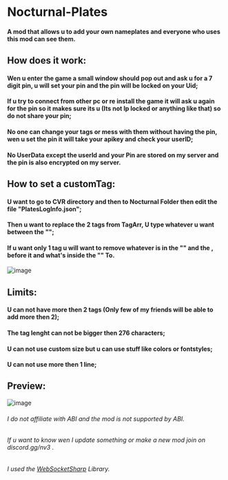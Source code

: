 # Nocturnal-Plates
#### A mod that allows u to add your own nameplates and everyone who uses this mod can see them.

## How does it work:
#### Wen u enter the game a small window should pop out and ask u for a 7 digit pin, u will set your pin and the pin will be locked on your Uid;
#### If u try to connect from other pc or re install the game it will ask u again for the pin so it makes sure its u (Its not Ip locked or anything like that) so do not share your pin;
#### No one can change your tags or mess with them without having the pin, wen u set the pin it will take your apikey and check your userID;
#### No UserData except the userId and your Pin are stored on my server and the pin is also encrypted on my server.

## How to set a customTag:
#### U want to go to CVR directory and then to Nocturnal Folder then edit the file "PlatesLogInfo.json";
#### Then u want to replace the 2 tags from TagArr, U type whatever u want between the "";
#### If u want only  1 tag u will want to remove whatever is in the "" and the , before it and what's inside the "" To.
![image](https://user-images.githubusercontent.com/74219635/185903809-6f57762c-9a31-4926-b661-72d81b846e2c.png)

## Limits:
#### U can not have more then 2 tags (Only few of my friends will be able to add more then 2);
#### The tag lenght can not be bigger then 276 characters;
#### U can not use custom size but u can use stuff like colors or fontstyles;
#### U can not use more then 1 line;

## Preview:
![image](https://user-images.githubusercontent.com/74219635/185905556-ea4c87de-be3c-4fc6-847d-cd256846908e.png)

###### I do not affiliate with ABI and the mod is not supported by ABI.
###### If u want to know wen I update something or make a new mod join on discord.gg/nv3 .
######  I used the [WebSocketSharp](https://github.com/sta/websocket-sharp) Library.
